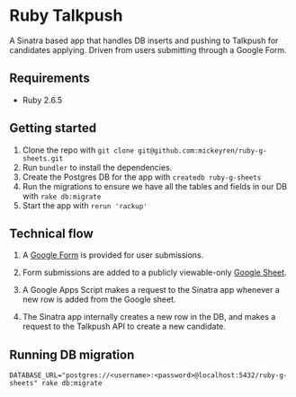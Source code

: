 # Ruby Talkpush
A Sinatra based app that handles DB inserts and pushing to Talkpush for candidates applying. Driven from users submitting through a Google Form.

## Requirements

- Ruby 2.6.5

## Getting started
1. Clone the repo with `git clone git@github.com:mickeyren/ruby-g-sheets.git`
2. Run `bundler` to install the dependencies.
3. Create the Postgres DB for the app with `createdb ruby-g-sheets`
4. Run the migrations to ensure we have all the tables and fields in our DB with `rake db:migrate`
5. Start the app with `rerun 'rackup'`

## Technical flow

1. A [Google Form](https://docs.google.com/forms/d/e/1FAIpQLScVAYqo9rkyCoo2mgIEdBaFbOyYpojHyrd4j_wVNVb9puFyNg/viewform) is provided for user submissions.


2. Form submissions are added to a publicly viewable-only [Google Sheet](https://docs.google.com/spreadsheets/d/1sabL-v9RSVY9qQmVtN9zOls2e94f1A4N2ZuPujf1f9s/edit#gid=548306011).

3. A Google Apps Script makes a request to the Sinatra app whenever a new row is added from the Google sheet.

4. The Sinatra app internally creates a new row in the DB, and makes a request to the Talkpush API to create a new candidate.

## Running DB migration

```
DATABASE_URL="postgres://<username>:<password>@localhost:5432/ruby-g-sheets" rake db:migrate
```
